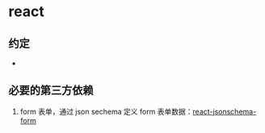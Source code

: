 # react 

## 约定

- 

## 必要的第三方依赖

1. form 表单，通过 json sechema 定义 form 表单数据：[react-jsonschema-form](https://github.com/rjsf-team/react-jsonschema-form)
